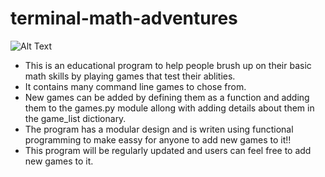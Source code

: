 # terminal-math-adventures

![Alt Text](https://github.com/Skyler-Guha/Portfolio/blob/main/docs/assets/terminal-math-adventures-demo.gif)

- This is an educational program to help people brush up on their basic math skills by playing games that test their ablities.
- It contains many command line games to chose from. 
- New games can be added by defining them as a function and adding them to the games.py module allong with adding details about them in the game_list dictionary.
- The program has a modular design and is writen using functional programming to make eassy for anyone to add new games to it!!
- This program will be regularly updated and users can feel free to add new games to it.
